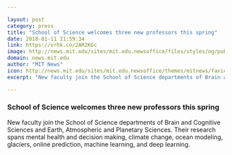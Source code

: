 ```yaml
---

layout: post
category: press
title: "School of Science welcomes three new professors this spring"
date: 2018-01-11 21:59:34
link: https://vrhk.co/2AR2KGc
image: http://news.mit.edu/sites/mit.edu.newsoffice/files/styles/og/public/images/2018/MIT-science-halassa-minchew-rakhlin.jpg
domain: news.mit.edu
author: "MIT News"
icon: http://news.mit.edu/sites/mit.edu.newsoffice/themes/mitnews/favicon.ico
excerpt: "New faculty join the School of Science departments of Brain and Cognitive Sciences and Earth, Atmospheric and Planetary Sciences. Their research spans mental health and decision making, climate change, ocean modeling, glaciers, online prediction, machine learning, and deep learning."

---
```


### School of Science welcomes three new professors this spring

New faculty join the School of Science departments of Brain and Cognitive Sciences and Earth, Atmospheric and Planetary Sciences. Their research spans mental health and decision making, climate change, ocean modeling, glaciers, online prediction, machine learning, and deep learning.